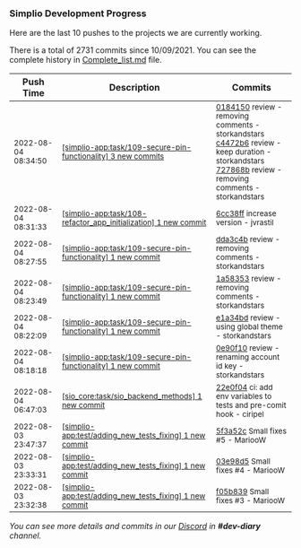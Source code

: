 
### Simplio Development Progress

Here are the last 10 pushes to the projects we are currently working.

There is a total of 2731 commits since 10/09/2021. You can see the complete history in
 [Complete_list.md](Complete_list.md) file.

| Push Time | Description | Commits |
| --- | --- | --- |
| <sub>2022-08-04 08:34:50</sub> | <sub>[[simplio-app:task/109\-secure\-pin\-functionality] 3 new commits](https://github.com/SimplioOfficial/simplio-app/compare/dda3c4b3e16a...727868b4ec65)</sub> | <sub>[0184150](https://github.com/SimplioOfficial/simplio-app/commit/0184150dd77b0f935a5f4b8273fe7524d2e22a44) review - removing comments - storkandstars<br>[c4472b6](https://github.com/SimplioOfficial/simplio-app/commit/c4472b6e36c52ecdb4a67fb422794ad1739cdae5) review - keep duration - storkandstars<br>[727868b](https://github.com/SimplioOfficial/simplio-app/commit/727868b4ec65ca09a4a718305f82d7a0f7413628) review - removing comments - storkandstars</sub> |
| <sub>2022-08-04 08:31:33</sub> | <sub>[[simplio-app:task/108\-refactor\_app\_initialization] 1 new commit](https://github.com/SimplioOfficial/simplio-app/commit/6cc38ffd9af28564541f839c0358e110ffea926c)</sub> | <sub>[6cc38ff](https://github.com/SimplioOfficial/simplio-app/commit/6cc38ffd9af28564541f839c0358e110ffea926c) increase version - jvrastil</sub> |
| <sub>2022-08-04 08:27:55</sub> | <sub>[[simplio-app:task/109\-secure\-pin\-functionality] 1 new commit](https://github.com/SimplioOfficial/simplio-app/commit/dda3c4b3e16a38b9dbf694a7d4ff437629066d9d)</sub> | <sub>[dda3c4b](https://github.com/SimplioOfficial/simplio-app/commit/dda3c4b3e16a38b9dbf694a7d4ff437629066d9d) review - removing comments - storkandstars</sub> |
| <sub>2022-08-04 08:23:49</sub> | <sub>[[simplio-app:task/109\-secure\-pin\-functionality] 1 new commit](https://github.com/SimplioOfficial/simplio-app/commit/1a58353109d756b42fd57a71835178b080249dfb)</sub> | <sub>[1a58353](https://github.com/SimplioOfficial/simplio-app/commit/1a58353109d756b42fd57a71835178b080249dfb) review - removing comments - storkandstars</sub> |
| <sub>2022-08-04 08:22:09</sub> | <sub>[[simplio-app:task/109\-secure\-pin\-functionality] 1 new commit](https://github.com/SimplioOfficial/simplio-app/commit/e1a34bd3319fe73819cdeb9a1ff9469d62e21d73)</sub> | <sub>[e1a34bd](https://github.com/SimplioOfficial/simplio-app/commit/e1a34bd3319fe73819cdeb9a1ff9469d62e21d73) review - using global theme - storkandstars</sub> |
| <sub>2022-08-04 08:18:18</sub> | <sub>[[simplio-app:task/109\-secure\-pin\-functionality] 1 new commit](https://github.com/SimplioOfficial/simplio-app/commit/0e90f10443baaf60297e7746d8f4a026f8146fa4)</sub> | <sub>[0e90f10](https://github.com/SimplioOfficial/simplio-app/commit/0e90f10443baaf60297e7746d8f4a026f8146fa4) review - renaming account id key - storkandstars</sub> |
| <sub>2022-08-04 06:47:03</sub> | <sub>[[sio_core:task/sio\_backend\_methods] 1 new commit](https://github.com/SimplioOfficial/sio_core/commit/22e0f0461d1b70a02668dc47a0f3055001b2dd24)</sub> | <sub>[22e0f04](https://github.com/SimplioOfficial/sio_core/commit/22e0f0461d1b70a02668dc47a0f3055001b2dd24) ci: add env variables to tests and pre-comit hook - ciripel</sub> |
| <sub>2022-08-03 23:47:37</sub> | <sub>[[simplio-app:test/adding\_new\_tests\_fixing] 1 new commit](https://github.com/SimplioOfficial/simplio-app/commit/5f3a52c8763b4dc2aad50dee86cb7a121cf4aa94)</sub> | <sub>[5f3a52c](https://github.com/SimplioOfficial/simplio-app/commit/5f3a52c8763b4dc2aad50dee86cb7a121cf4aa94) Small fixes #5 - MariooW</sub> |
| <sub>2022-08-03 23:33:31</sub> | <sub>[[simplio-app:test/adding\_new\_tests\_fixing] 1 new commit](https://github.com/SimplioOfficial/simplio-app/commit/03e98d58eb800e768ab1bfffeb200bf9dfc844db)</sub> | <sub>[03e98d5](https://github.com/SimplioOfficial/simplio-app/commit/03e98d58eb800e768ab1bfffeb200bf9dfc844db) Small fixes #4 - MariooW</sub> |
| <sub>2022-08-03 23:32:38</sub> | <sub>[[simplio-app:test/adding\_new\_tests\_fixing] 1 new commit](https://github.com/SimplioOfficial/simplio-app/commit/f05b839115bf2d24c5fdbf5db5eee4c7985a51c4)</sub> | <sub>[f05b839](https://github.com/SimplioOfficial/simplio-app/commit/f05b839115bf2d24c5fdbf5db5eee4c7985a51c4) Small fixes #3 - MariooW</sub> |

_You can see more details and commits in our [Discord](https://discord.gg/aKhjuwZmdP) in **#dev-diary** channel._

